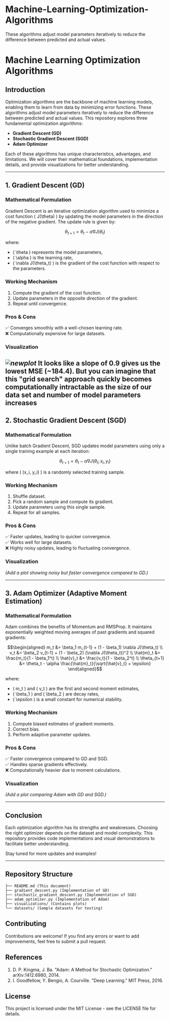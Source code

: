 # Machine-Learning-Optimization-Algorithms
These algorithms adjust model parameters iteratively to reduce the difference between predicted and actual values.
# Machine Learning Optimization Algorithms

## Introduction

Optimization algorithms are the backbone of machine learning models, enabling them to learn from data by minimizing error functions. These algorithms adjust model parameters iteratively to reduce the difference between predicted and actual values. This repository explores three fundamental optimization algorithms:

- **Gradient Descent (GD)**
- **Stochastic Gradient Descent (SGD)**
- **Adam Optimizer**

Each of these algorithms has unique characteristics, advantages, and limitations. We will cover their mathematical foundations, implementation details, and provide visualizations for better understanding.

---

## 1. Gradient Descent (GD)

### Mathematical Formulation

Gradient Descent is an iterative optimization algorithm used to minimize a cost function \( J(\theta) \) by updating the model parameters in the direction of the negative gradient. The update rule is given by:

```math
\theta_{t+1} = \theta_t - \alpha \nabla J(\theta_t)
```

where:
- \( \theta \) represents the model parameters,
- \( \alpha \) is the learning rate,
- \( \nabla J(\theta_t) \) is the gradient of the cost function with respect to the parameters.

### Working Mechanism

1. Compute the gradient of the cost function.
2. Update parameters in the opposite direction of the gradient.
3. Repeat until convergence.

### Pros & Cons

✅ Converges smoothly with a well-chosen learning rate.  
❌ Computationally expensive for large datasets.

### Visualization

*![newplot](https://github.com/user-attachments/assets/8556db9b-433a-4e3b-a19f-6ed39c5efbaf)*
It looks like a slope of 0.9 gives us the lowest MSE (~184.4). But you can imagine that this "grid search" approach quickly becomes computationally intractable as the size of our data set and number of model parameters increases
---

## 2. Stochastic Gradient Descent (SGD)

### Mathematical Formulation

Unlike batch Gradient Descent, SGD updates model parameters using only a single training example at each iteration:

```math
\theta_{t+1} = \theta_t - \alpha \nabla J(\theta_t; x_i, y_i)
```

where \( (x_i, y_i) \) is a randomly selected training sample.

### Working Mechanism

1. Shuffle dataset.
2. Pick a random sample and compute its gradient.
3. Update parameters using this single sample.
4. Repeat for all samples.

### Pros & Cons

✅ Faster updates, leading to quicker convergence.  
✅ Works well for large datasets.  
❌ Highly noisy updates, leading to fluctuating convergence.

### Visualization

*(Add a plot showing noisy but faster convergence compared to GD.)*

---

## 3. Adam Optimizer (Adaptive Moment Estimation)

### Mathematical Formulation

Adam combines the benefits of Momentum and RMSProp. It maintains exponentially weighted moving averages of past gradients and squared gradients:

```math
\begin{aligned}
    m_t &= \beta_1 m_{t-1} + (1 - \beta_1) \nabla J(\theta_t) \\
    v_t &= \beta_2 v_{t-1} + (1 - \beta_2) (\nabla J(\theta_t))^2 \\
    \hat{m}_t &= \frac{m_t}{1 - \beta_1^t} \\
    \hat{v}_t &= \frac{v_t}{1 - \beta_2^t} \\
    \theta_{t+1} &= \theta_t - \alpha \frac{\hat{m}_t}{\sqrt{\hat{v}_t} + \epsilon}
\end{aligned}
```

where:
- \( m_t \) and \( v_t \) are the first and second moment estimates,
- \( \beta_1 \) and \( \beta_2 \) are decay rates,
- \( \epsilon \) is a small constant for numerical stability.

### Working Mechanism

1. Compute biased estimates of gradient moments.
2. Correct bias.
3. Perform adaptive parameter updates.

### Pros & Cons

✅ Faster convergence compared to GD and SGD.  
✅ Handles sparse gradients effectively.  
❌ Computationally heavier due to moment calculations.

### Visualization

*(Add a plot comparing Adam with GD and SGD.)*

---

## Conclusion

Each optimization algorithm has its strengths and weaknesses. Choosing the right optimizer depends on the dataset and model complexity. This repository provides code implementations and visual demonstrations to facilitate better understanding.

Stay tuned for more updates and examples!

---

## Repository Structure

```
├── README.md (This document)
├── gradient_descent.py (Implementation of GD)
├── stochastic_gradient_descent.py (Implementation of SGD)
├── adam_optimizer.py (Implementation of Adam)
├── visualizations/ (Contains plots)
└── datasets/ (Sample datasets for testing)
```

## Contributing

Contributions are welcome! If you find any errors or want to add improvements, feel free to submit a pull request.

## References

1. D. P. Kingma, J. Ba. "Adam: A Method for Stochastic Optimization." arXiv:1412.6980, 2014.  
2. I. Goodfellow, Y. Bengio, A. Courville. "Deep Learning." MIT Press, 2016.

## License

This project is licensed under the MIT License - see the LICENSE file for details.

